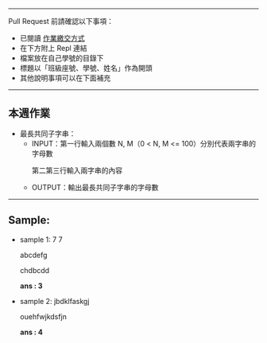 #

---

Pull Request 前請確認以下事項：

* 已閱讀 [作業繳交方式](https://hackmd.io/@nssh/nscsc/%2F%40nssh%2Fsummit-homework)
* 在下方附上 Repl 連結
* 檔案放在自己學號的目錄下
* 標題以「班級座號、學號、姓名」作為開頭
* 其他說明事項可以在下面補充
---
## 本週作業

* 最長共同子字串：
  * INPUT：第一行輸入兩個數 N, M（0 < N, M <= 100）分別代表兩字串的字母數<p>第二第三行輸入兩字串的內容
  * OUTPUT：輸出最長共同子字串的字母數
---
## Sample:
* sample 1:
  7 7<p>
  abcdefg<p>
  chdbcdd<p>
  **ans : 3**
* sample 2:
  jbdklfaskgj<p>
  ouehfwjkdsfjn<p>
  **ans : 4**
